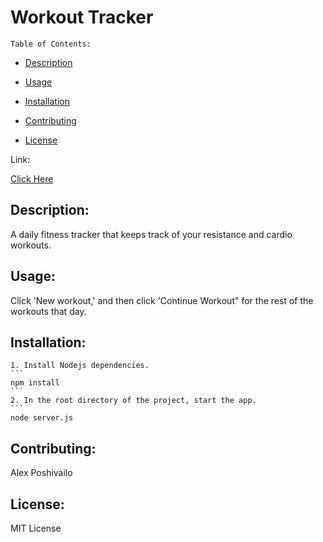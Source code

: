 # Workout Tracker


    Table of Contents:
  
  - [Description](#description)
  
  - [Usage](#usage)
  
  - [Installation](#installation)
    
  - [Contributing](#contributing)
  
  - [License](#license)
  
Link:
    
[Click Here](https://workout-tracker777.herokuapp.com/?id=5efe4b55faa8120017b242bd)
  
## Description:
  
A daily fitness tracker that keeps track of your resistance and cardio workouts.
  
## Usage:
    
 Click 'New workout,' and then click 'Continue Workout" for the rest of the workouts that day.        
  
## Installation:

    1. Install Nodejs dependencies.
    ```
    npm install
    ```
    2. In the root directory of the project, start the app.
    ```
    node server.js

  
## Contributing:
  
  Alex Poshivailo
  

## License:

MIT License
  

